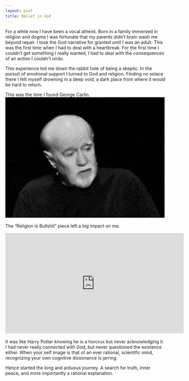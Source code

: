 ```yaml
---
layout: post
title: Belief in God
---
```


For a while now I have been a vocal atheist. Born in a family immersed in religion and dogma I was fortunate that my parents didn’t brain wash me beyond repair.
I took the God narrative for granted until I was an adult. This was the first time when I had to deal with a heartbreak. For the first time I couldn’t get something I really wanted, I had to deal with the consequences of an action I couldn’t undo.

This experience led me down the rabbit hole of being a skeptic. In the pursuit of emotional support I turned to God and religion. Finding no solace there I felt myself drowning in a deep void, a dark place from where it would be hard to return.

This was the time I found George Carlin.
![George Carlin](/_posts/media/carlin.jpeg)


The “Religion is Bullshit” piece left a big impact on me. 

<iframe width="560" height="315" src="https://www.youtube.com/embed/8r-e2NDSTuE" frameborder="0" allow="accelerometer; autoplay; encrypted-media; gyroscope; picture-in-picture" allowfullscreen></iframe>

It was like Harry Potter knowing he is a horcrux but never acknowledging it. I had never really connected with God, but never questioned the existence either. When your self image is that of an ever rational, scientific mind, recognizing your own cognitive dissonance is jarring.

Hence started the long and arduous journey. A search for truth, inner peace, and more importantly a rational explanation.